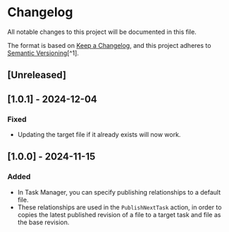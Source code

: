 # Changelog

All notable changes to this project will be documented in this file.

The format is based on [Keep a Changelog](https://keepachangelog.com/en/1.0.0/),
and this project adheres to [Semantic Versioning](https://semver.org/spec/v2.0.0.html)[^1].

<!---
Types of changes

- Added for new features.
- Changed for changes in existing functionality.
- Deprecated for soon-to-be removed features.
- Removed for now removed features.
- Fixed for any bug fixes.
- Security in case of vulnerabilities.

-->

## [Unreleased]

## [1.0.1] - 2024-12-04

### Fixed

* Updating the target file if it already exists will now work.

## [1.0.0] - 2024-11-15

### Added

* In Task Manager, you can specify publishing relationships to a default file.
* These relationships are used in the `PublishNextTask` action, in order to copies the latest published revision of a file to a target task and file as the base revision.
